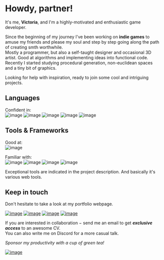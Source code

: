 # Howdy, partner!

It's me, **Victoria**, and I'm a highly-motivated and enthusiastic game developer.

Since the beginning of my journey I've been working on **indie games** to amuse my friends and please my soul and step by step going along the path of creating smth worthwhile.    
Mostly a programmer, but also a self-taught designer and occasional 3D artist. Good at algorithms and implementing ideas into functional code.    
Recently I started studying procedural generation, non-euclidean spaces and a tiny bit of graphics.

Looking for help with inspiration, ready to join some cool and intriguing projects. 

## Languages

Confident in:    
![image](https://img.shields.io/badge/HTML-e33c26?style=for-the-badge&logo=html5&logoColor=white) 
![image](https://img.shields.io/badge/CSS-1572B6?style=for-the-badge&logo=css3&logoColor=white) 
![image](https://img.shields.io/badge/JavaScript-c4b112?style=for-the-badge&logo=javascript&logoColor=white) 
![image](https://img.shields.io/badge/C/C%2B%2B-00599C?style=for-the-badge&logo=c%2B%2B&logoColor=white) 
![image](https://img.shields.io/badge/C%23-239120?style=for-the-badge&logo=c-sharp&logoColor=white) 

## Tools & Frameworks

Good at:  
![image](https://img.shields.io/badge/Unity-100000?style=for-the-badge&logo=unity&logoColor=white) 

Familiar with:    
![image](https://img.shields.io/badge/blender-%23F5792A.svg?style=for-the-badge&logo=blender&logoColor=white) 
![image](https://img.shields.io/badge/Unreal%20Engine-313131?style=for-the-badge&logo=unreal-engine&logoColor=white)
![image](https://img.shields.io/badge/GIT-E44C30?style=for-the-badge&logo=git&logoColor=white) 
![image](https://img.shields.io/badge/Xcode-007ACC?style=for-the-badge&logo=Xcode&logoColor=white)

Exceptional tools are indicated in the project description. And basically it's various web tools.   


## Keep in touch

Don't hesitate to take a look at my portfolio webpage.

[![image](https://img.shields.io/badge/Gmail-D14836?style=for-the-badge&logo=gmail&logoColor=white)](mailto:vyshnovka@gmail.com)
[![image](https://img.shields.io/badge/LinkedIn-0077B5?style=for-the-badge&logo=linkedin&logoColor=white)](https://www.linkedin.com/in/vyshnovka/)
[![image](https://img.shields.io/badge/Discord-7289DA?style=for-the-badge&logo=discord&logoColor=white)](https://discordapp.com/users/344130090583719938/)
[![image](https://img.shields.io/badge/Itch.io-FA5C5C?style=for-the-badge&logo=itchdotio&logoColor=white)](https://vyshnovka.itch.io/)

If you are interested in collaboration − send me an email to get ***exclusive access*** to an awesome CV.   
You can also write me on Discord for a more casual talk.

*Sponsor my productivity with a cup of green tea!*

[![image](https://img.shields.io/badge/Cup_Of_Tea-edae00?style=for-the-badge&logo=buy-me-a-coffee&logoColor=white)](https://www.buymeacoffee.com/vyshnovka)
